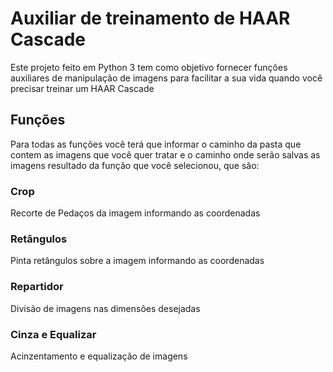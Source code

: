 # Auxiliar de treinamento de HAAR Cascade

Este projeto feito em Python 3 tem como objetivo fornecer funções auxiliares de manipulação de imagens para facilitar a sua vida quando você precisar treinar um HAAR Cascade


## Funções

Para todas as funções você terá que informar o caminho da pasta que contem as imagens que você quer tratar e o caminho onde serão salvas as imagens resultado da função que você selecionou, que são:

### Crop
Recorte de Pedaços da imagem informando as coordenadas

### Retângulos
Pinta retângulos sobre a imagem informando as coordenadas

### Repartidor
Divisão de imagens nas dimensões desejadas

### Cinza e Equalizar
Acinzentamento e equalização de imagens